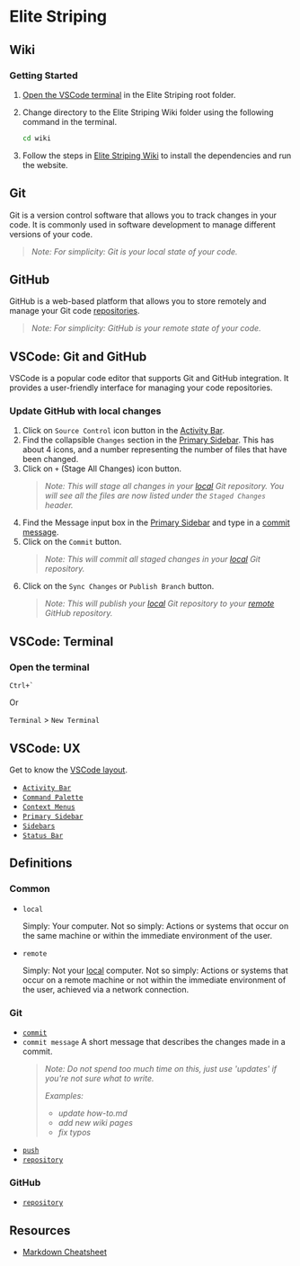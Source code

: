 # Elite Striping

## Wiki

### Getting Started

1. [Open the VSCode terminal](#open-the-terminal) in the Elite Striping root folder.

2. Change directory to the Elite Striping Wiki folder using the following command in the terminal.

   ```bash
   cd wiki
   ```

3. Follow the steps in [Elite Striping Wiki](./wiki/README.md) to install the dependencies and run the website.

## Git

Git is a version control software that allows you to track changes in your code. It is commonly used in software development to manage different versions of your code.

> _Note: For simplicity: Git is your local state of your code._

## GitHub

GitHub is a web-based platform that allows you to store remotely and manage your Git code [repositories](#definitions).

> _Note: For simplicity: GitHub is your remote state of your code._

## VSCode: Git and GitHub

VSCode is a popular code editor that supports Git and GitHub integration. It provides a user-friendly interface for managing your code repositories.

### Update GitHub with local changes

1. Click on `Source Control` icon button in the [Activity Bar](#vscode-ux).
2. Find the collapsible `Changes` section in the [Primary Sidebar](#vscode-ux). This has about 4 icons, and a number representing the number of files that have been changed.
3. Click on `+` (Stage All Changes) icon button.
   > _Note: This will stage all changes in your [local](#common) Git repository. You will see all the files are now listed under the `Staged Changes` header._
4. Find the Message input box in the [Primary Sidebar](#vscode-ux) and type in a [commit message](#git-1).
5. Click on the `Commit` button.
   > _Note: This will commit all staged changes in your [local](#common) Git repository._
6. Click on the `Sync Changes` or `Publish Branch` button.
   > _Note: This will publish your [local](#common) Git repository to your [remote](#remote) GitHub repository._

## VSCode: Terminal

### Open the terminal

`` Ctrl+` ``

Or

`Terminal` > `New Terminal`

## VSCode: UX

Get to know the [VSCode layout](https://code.visualstudio.com/api/ux-guidelines/overview#containers).

- [`Activity Bar`](https://code.visualstudio.com/api/ux-guidelines/activity-bar)
- [`Command Palette`](https://code.visualstudio.com/api/ux-guidelines/command-palette)
- [`Context Menus`](https://code.visualstudio.com/api/ux-guidelines/context-menus)
- [`Primary Sidebar`](https://code.visualstudio.com/api/ux-guidelines/sidebars#primary-sidebar)
- [`Sidebars`](https://code.visualstudio.com/api/ux-guidelines/sidebars)
- [`Status Bar`](https://code.visualstudio.com/api/ux-guidelines/status-bar)

## Definitions

### Common

- `local`

  Simply: Your computer. Not so simply: Actions or systems that occur on the same machine or within the immediate environment of the user.

- `remote`

  Simply: Not your [local](#common) computer. Not so simply: Actions or systems that occur on a remote machine or not within the immediate environment of the user, achieved via a network connection.

### Git

- [`commit`](https://git-scm.com/docs/gitglossary#Documentation/gitglossary.txt-commit)
- `commit message` A short message that describes the changes made in a commit.
  > _Note: Do not spend too much time on this, just use 'updates' if you're not sure what to write._
  >
  > _Examples:_
  >
  > - _update how-to.md_
  > - _add new wiki pages_
  > - _fix typos_
- [`push`](https://git-scm.com/docs/gitglossary#Documentation/gitglossary.txt-push)
- [`repository`](https://git-scm.com/docs/gitglossary#Documentation/gitglossary.txt-repository)

### GitHub

- [`repository`](https://docs.github.com/en/repositories/creating-and-managing-repositories/about-repositories)

## Resources

- [Markdown Cheatsheet](./wiki/markdown-cheatsheet.md)

